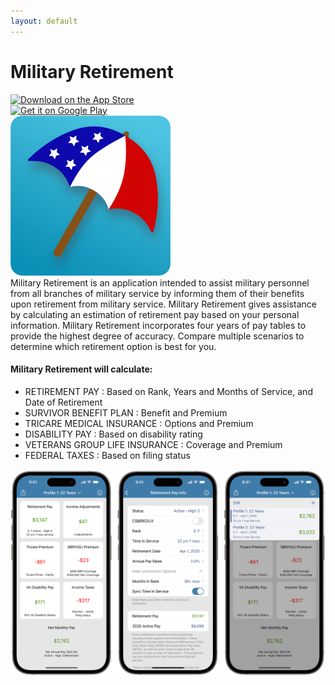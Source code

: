 ```yaml
---
layout: default
---
```


<div class="app-header">
    <h1 class="app-name">Military Retirement</h1>
    <div class="download-links">
        <div class="link apple-link">
            <a href="https://apps.apple.com/app/apple-store/id563082328?pt=1614325&ct=military-retirement-webpage&mt=8">
                <img src="https://tools.applemediaservices.com/api/badges/download-on-the-app-store/black/en-us?size=250x83&amp;releaseDate=1348617600&h=097d4c06207b7c833c551c7582859ef3" alt="Download on the App Store" draggable="false">
            </a>
        </div>
        <div class="link android-link">
            <a href="https://play.google.com/store/apps/details?id=com.LynnfieldLLC.MilitaryRetire">
                <img alt="Get it on Google Play" src="https://play.google.com/intl/en_us/badges/images/generic/en_badge_web_generic.png" draggable="false" />
            </a>
        </div>
    </div>
</div>
<div class="app-info">
    <img class="app-icon" src="/assets/military_retire_icon.png" alt="" draggable="false" />
    <div class="app-description">
        Military Retirement is an application intended to assist military personnel from all branches of military service by informing them of their benefits upon retirement from military service. Military Retirement gives assistance by calculating an estimation of retirement pay based on your personal information. Military Retirement incorporates four years of pay tables to provide the highest degree of accuracy. Compare multiple scenarios to determine which retirement option is best for you.
    </div>
</div>
<div class="app-features">
    <h4>Military Retirement will calculate:</h4>
    <ul>
    <li>
        RETIREMENT PAY : Based on Rank, Years and Months of Service, and Date of Retirement
    </li>
    <li>
        SURVIVOR BENEFIT PLAN : Benefit and Premium
    </li>
    <li>
        TRICARE MEDICAL INSURANCE : Options and Premium
    </li>
    <li>
        DISABILITY PAY : Based on disability rating
    </li>
    <li>
        VETERANS GROUP LIFE INSURANCE : Coverage and Premium
    </li>
    <li>
        FEDERAL TAXES : Based on filing status
    </li>
    </ul>
</div>

<div class="screen-shot-container">
    <a href="/assets/military_retire_screenshots.png" draggable="false">
        <img src="/assets/military_retire_screenshots.png" alt="" draggable="false" />
    </a>
</div>